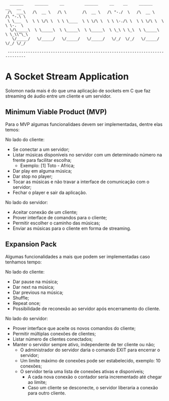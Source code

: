       ______     ______     __         ______     __    __     ______     __   __    
     /\  ___\   /\  __ \   /\ \       /\  __ \   /\ "-./  \   /\  __ \   /\ "-.\ \   
     \ \___  \  \ \ \/\ \  \ \ \____  \ \ \/\ \  \ \ \-./\ \  \ \ \/\ \  \ \ \-.  \  
      \/\_____\  \ \_____\  \ \_____\  \ \_____\  \ \_\ \ \_\  \ \_____\  \ \_\\"\_\ 
       \/_____/   \/_____/   \/_____/   \/_____/   \/_/  \/_/   \/_____/   \/_/ \/_/ 

     ------------------------------------------------------------------------------

# A Socket Stream Application
Solomon nada mais é do que uma aplicação de sockets em C que faz streaming de áudio entre um cliente e um servidor.

## Minimum Viable Product (MVP)
Para o MVP algumas funcionalidaes devem ser implementadas, dentre elas temos:

No lado do cliente:
- Se conectar a um servidor;
- Listar músicas disponíveis no servidor com um determinado número na frente para facilitar escolha;
     - Exemplo: [1] Toto - Africa;
- Dar play em alguma música;
- Dar stop no player;
- Tocar as músicas e não travar a interface de comunicação com o servidor;
- Fechar o player e sair da aplicação.

No lado do servidor:
- Aceitar conexão de um cliente;
- Prover interface de comandos para o cliente;
- Permitir escolher o caminho das músicas;
- Enviar as músicas para o cliente em forma de streaming.

## Expansion Pack
Algumas funcionalidades a mais que podem ser implementadas caso tenhamos tempo:

No lado do cliente:
- Dar pause na música;
- Dar next na música;
- Dar previous na música;
- Shuffle;
- Repeat once;
- Possibilidade de reconexão ao servidor após encerramento do cliente.

No lado do servidor:
- Prover interface que aceite os novos comandos do cliente;
- Permitir múltiplas conexões de clientes;
- Listar número de clientes conectados;
- Manter o servidor sempre ativo, independente de ter cliente ou não;
     - O administrador do servidor daria o comando EXIT para encerrar o servidor;
     - Um limite máximo de conexões pode ser estabelecido, exemplo: 10 conexões;
     - O servidor teria uma lista de conexões ativas e disponíveis;
          - A cada nova conexão o contador seria incrementado até chegar ao limite;
          - Caso um cliente se desconecte, o servidor liberaria a conexão para outro cliente.
